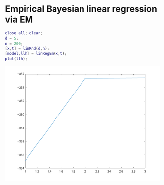 # Empirical Bayesian linear regression via EM
```matlab
close all; clear;
d = 5;
n = 200;
[x,t] = linRnd(d,n);
[model,llh] = linRegEm(x,t);
plot(llh);
```

![figure_0.png](linRegEm_demo_images/figure_0.png)

